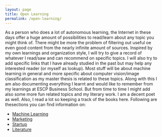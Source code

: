 ```yaml
---
layout: page
title: Open Learning
permalink: /open-learning/
---
```

As a person who does a lot of autonomous learning, the Internet in these days offer a huge amount of possibilities to read/learn about any topic you might think of. There might be more the problem of filtering out useful oe even good content from the nearly infinite amount of sources. Inspired by my own learnings and organization style, I will try to give a record of whatever I read/saw and can recommend on specific topics. I will also try to add specific links that I have already studied in the past but may help any interested reader (or myself as lookup). Most stuff will be about machine learning in general and more specific about computer vision/image classification as my master thesis is related to these topics. Along with this I am also documenting everything I learnt and would like to remember from my learnings at ESCP Business School. But from time to time I might add also some more fun related topics and my literary work. I am a decent poet as well. Also, I read a lot so keeping a track of the books here. Following are thesections you can find information on:

- [Machine Learning](/open-learning/machine-learning/)
- [Marketing](/open-learning/marketing/)
- [Startup](/open-learning/startup/)
- [Literature](/open-learning/literature/)
